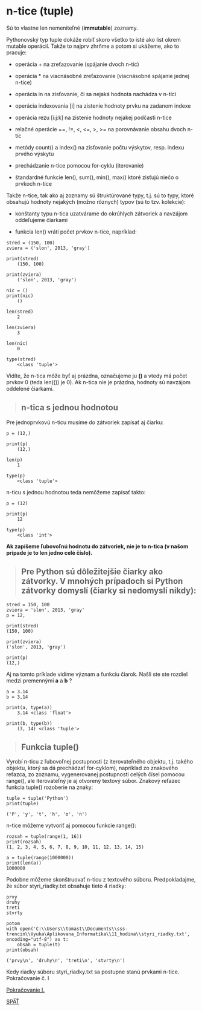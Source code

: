 # n-tice (tuple)
Sú to vlastne len nemeniteľné (**immutable**) zoznamy. 

Pythonovský typ tuple dokáže robiť skoro všetko to isté ako list okrem mutable operácií. Takže to najprv zhrňme a potom si ukážeme, ako to pracuje:

* operácia + na zreťazovanie (spájanie dvoch n-tíc)

* operácia * na viacnásobné zreťazovanie (viacnásobné spájanie jednej n-tice)

* operácia in na zisťovanie, či sa nejaká hodnota nachádza v n-tici

* operácia indexovania [i] na zistenie hodnoty prvku na zadanom indexe

* operácia rezu [i:j:k] na zistenie hodnoty nejakej podčasti n-tice

* relačné operácie ==, !=, <, <=, >, >= na porovnávanie obsahu dvoch n-tíc

* metódy count() a index() na zisťovanie počtu výskytov, resp. indexu prvého výskytu

* prechádzanie n-tice pomocou for-cyklu (iterovanie)

* štandardné funkcie len(), sum(), min(), max() ktoré zisťujú niečo o prvkoch n-tice

Takže n-tice, tak ako aj zoznamy sú štruktúrované typy, t.j. sú to typy, ktoré obsahujú hodnoty nejakých (možno rôznych) typov (sú to tzv. kolekcie):

* konštanty typu n-tica uzatvárame do okrúhlych zátvoriek a navzájom oddeľujeme čiarkami

* funkcia len() vráti počet prvkov n-tice, napríklad:

~~~
stred = (150, 100)
zviera = ('slon', 2013, 'gray')

print(stred)
    (150, 100)

print(zviera)
    ('slon', 2013, 'gray')

nic = ()
print(nic)
    ()

len(stred)
    2

len(zviera)
    3

len(nic)
    0

type(stred)
    <class 'tuple'>
~~~
Vidíte, že n-tica môže byť aj prázdna, označujeme ju **()** a vtedy má počet prvkov 0 (teda len(()) je 0). Ak n-tica nie je prázdna, hodnoty sú navzájom oddelené čiarkami.

> ## n-tica s jednou hodnotou
Pre jednoprvkovú n-ticu musíme do zátvoriek zapísať aj čiarku:
~~~
p = (12,)

print(p)
    (12,)

len(p)
    1

type(p)
    <class 'tuple'>
~~~
n-ticu s jednou hodnotou teda nemôžeme zapísať takto:
~~~
p = (12)

print(p)
    12

type(p)
    <class 'int'>
~~~
**Ak zapíšeme ľubovoľnú hodnotu do zátvoriek, nie je to n-tica (v našom prípade je to len jedno celé číslo).**

> ## Pre Python sú dôležitejšie čiarky ako zátvorky. V mnohých prípadoch si Python zátvorky domyslí (čiarky si nedomyslí nikdy):
~~~
stred = 150, 100
zviera = 'slon', 2013, 'gray'
p = 12,

print(stred)
(150, 100)

print(zviera)
('slon', 2013, 'gray')

print(p)
(12,)
~~~
Aj na tomto príklade vidíme význam a funkciu čiarok. Našli ste ste rozdiel medzi premennými **a** a **b** ?
~~~
a = 3.14
b = 3,14

print(a, type(a))
    3.14 <class 'float'>

print(b, type(b))
    (3, 14) <class 'tuple'>
~~~


> ## Funkcia tuple()
Vyrobí n-ticu z ľubovoľnej postupnosti (z iterovateľného objektu, t.j. takého objektu, ktorý sa dá prechádzať for-cyklom), napríklad zo znakového reťazca, zo zoznamu, vygenerovanej postupnosti celých čísel pomocou range(), ale iterovateľný je aj otvorený textový súbor. Znakový reťazec funkcia tuple() rozoberie na znaky:
~~~
tuple = tuple('Python')
print(tuple)

('P', 'y', 't', 'h', 'o', 'n')
~~~
n-tice môžeme vytvoriť aj pomocou funkcie range():
~~~
rozsah = tuple(range(1, 16))
print(rozsah)
(1, 2, 3, 4, 5, 6, 7, 8, 9, 10, 11, 12, 13, 14, 15)

a = tuple(range(1000000))
print(len(a))
1000000
~~~
Podobne môžeme skonštruovať n-ticu z textového súboru. Predpokladajme, že súbor styri_riadky.txt obsahuje tieto 4 riadky:
~~~
prvy
druhy
treti
stvrty

potom
with open('C:\\Users\\tomast\\Documents\\sss-trencin\\Vyuka\Aplikovana_Informatika\\11_hodina\\styri_riadky.txt', encoding="utf-8") as t:
    obsah = tuple(t)
print(obsah)

('prvy\n', 'druhy\n', 'treti\n', 'stvrty\n')
~~~
Kedy riadky súboru styri_riadky.txt sa postupne stanú prvkami n-tice.
Pokračovanie č. I

[Pokračovanie I.](../13_hodina/18_Dalsie_funkcie_n-tic01.md)

[SPÄŤ](../../../Obsah.md)